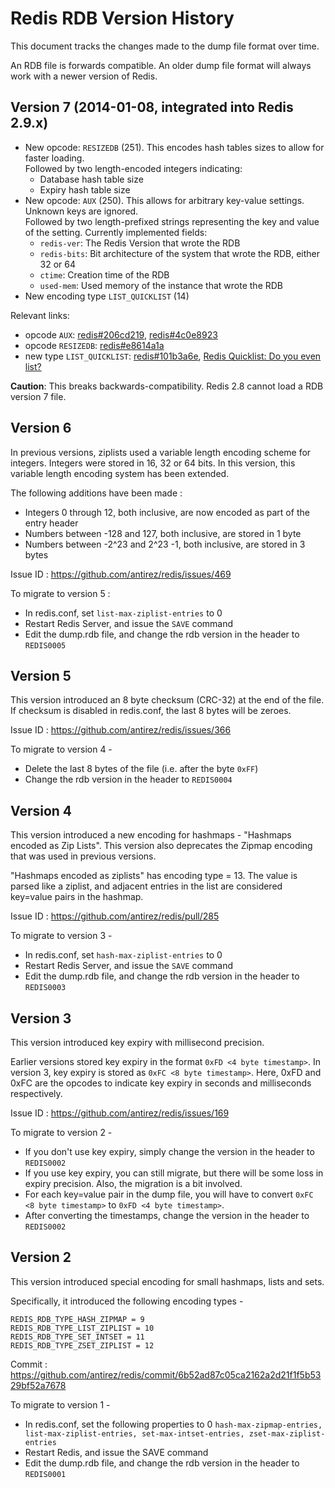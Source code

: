 # Redis RDB Version History

This document tracks the changes made to the dump file format over time.

An RDB file is forwards compatible. An older dump file format will always work with a newer version of Redis.

## Version 7 (2014-01-08, integrated into Redis 2.9.x)

* New opcode: `RESIZEDB` (251). This encodes hash tables sizes to allow for faster loading.  
  Followed by two length-encoded integers indicating:
    * Database hash table size
    * Expiry hash table size
* New opcode: `AUX` (250). This allows for arbitrary key-value settings. Unknown keys are ignored.  
  Followed by two length-prefixed strings representing the key and value of the setting. Currently implemented fields:
    * `redis-ver`: The Redis Version that wrote the RDB
    * `redis-bits`: Bit architecture of the system that wrote the RDB, either 32 or 64
    * `ctime`: Creation time of the RDB
    * `used-mem`: Used memory of the instance that wrote the RDB
* New encoding type `LIST_QUICKLIST` (14)

Relevant links:

* opcode `AUX`: [redis#206cd219](https://github.com/antirez/redis/commit/206cd219b63c2255c0238cb9c602b65f05e98120), [redis#4c0e8923](https://github.com/antirez/redis/commit/4c0e8923a6cb376c7b2a53fa76ae95f74610285c)
* opcode `RESIZEDB`: [redis#e8614a1a](https://github.com/antirez/redis/commit/e8614a1a77d2989f7be3cb7b24cd88b01f14f17e)
* new type `LIST_QUICKLIST`: [redis#101b3a6e](https://github.com/antirez/redis/commit/101b3a6e42e84e5cb423ef413225d8b8d8cc0bbc), [Redis Quicklist: Do you even list?](https://matt.sh/redis-quicklist-visions)

**Caution**: This breaks backwards-compatibility. Redis 2.8 cannot load a RDB version 7 file.

## Version 6

In previous versions, ziplists used a variable length encoding scheme for integers.
Integers were stored in 16, 32 or 64 bits. In this version, this variable length
encoding system has been extended.

The following additions have been made :

* Integers 0 through 12, both inclusive, are now encoded as part of the entry header
* Numbers between -128 and 127, both inclusive, are stored in 1 byte
* Numbers between -2^23 and 2^23 -1, both inclusive, are stored in 3 bytes

Issue ID : https://github.com/antirez/redis/issues/469

To migrate to version 5 :

* In redis.conf, set `list-max-ziplist-entries` to 0
* Restart Redis Server, and issue the `SAVE` command
* Edit the dump.rdb file, and change the rdb version in the header to `REDIS0005`


## Version 5

This version introduced an 8 byte checksum (CRC-32) at the end of the file. If checksum is disabled in redis.conf,
the last 8 bytes will be zeroes.

Issue ID : https://github.com/antirez/redis/issues/366

To migrate to version 4 -

* Delete the last 8 bytes of the file (i.e. after the byte `0xFF`)
* Change the rdb version in the header to `REDIS0004`


## Version 4

This version introduced a new encoding for hashmaps - "Hashmaps encoded as Zip Lists". This version also deprecates
the Zipmap encoding that was used in previous versions.

"Hashmaps encoded as ziplists" has encoding type = 13. The value is parsed like a ziplist, and adjacent entries
in the list are considered key=value pairs in the hashmap.

Issue ID : https://github.com/antirez/redis/pull/285

To migrate to version 3 -

* In redis.conf, set `hash-max-ziplist-entries` to 0
* Restart Redis Server, and issue the `SAVE` command
* Edit the dump.rdb file, and change the rdb version in the header to `REDIS0003`

## Version 3

This version introduced key expiry with millisecond precision.

Earlier versions stored key expiry in the format `0xFD <4 byte timestamp>`. In version 3, key expiry is stored as
`0xFC <8 byte timestamp>`. Here, 0xFD and 0xFC are the opcodes to indicate key expiry in seconds and milliseconds respectively.

Issue ID : https://github.com/antirez/redis/issues/169

To migrate to version 2 -

* If you don't use key expiry, simply change the version in the header to `REDIS0002`
* If you use key expiry, you can still migrate, but there will be some loss in expiry precision. Also, the migration is a bit involved.
* For each key=value pair in the dump file, you will have to convert `0xFC <8 byte timestamp>` to `0xFD <4 byte timestamp>`.
* After converting the timestamps, change the version in the header to `REDIS0002`

## Version 2

This version introduced special encoding for small hashmaps, lists and sets.

Specifically, it introduced the following encoding types -

    REDIS_RDB_TYPE_HASH_ZIPMAP = 9
    REDIS_RDB_TYPE_LIST_ZIPLIST = 10
    REDIS_RDB_TYPE_SET_INTSET = 11
    REDIS_RDB_TYPE_ZSET_ZIPLIST = 12

Commit : https://github.com/antirez/redis/commit/6b52ad87c05ca2162a2d21f1f5b5329bf52a7678

To migrate to version 1 -

* In redis.conf, set the following properties to 0 `hash-max-zipmap-entries, list-max-ziplist-entries, set-max-intset-entries, zset-max-ziplist-entries`
* Restart Redis, and issue the SAVE command
* Edit the dump.rdb file, and change the rdb version in the header to `REDIS0001`

